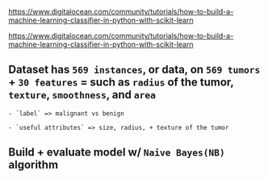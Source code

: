 

https://www.digitalocean.com/community/tutorials/how-to-build-a-machine-learning-classifier-in-python-with-scikit-learn





https://www.digitalocean.com/community/tutorials/how-to-build-a-machine-learning-classifier-in-python-with-scikit-learn

##  Dataset has `569 instances`, or data, on `569 tumors` + `30 features` = such as `radius` of the tumor, `texture`, `smoothness`, and `area`

    - `label` => malignant vs benign

    - `useful attributes` => size, radius, + texture of the tumor


## Build + evaluate model w/ `Naive Bayes(NB)` algorithm
